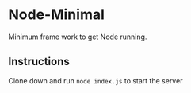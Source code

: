 # Node-Minimal

Minimum frame work to get Node running.

## Instructions

Clone down and run `node index.js` to start the server
